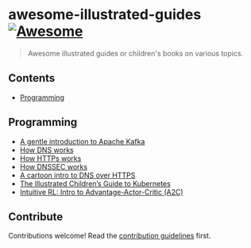 # awesome-illustrated-guides [![Awesome](https://awesome.re/badge.svg)](https://awesome.re)

> Awesome illustrated guides or children's books on various topics.

## Contents

- [Programming](#programming)

## Programming

- [A gentle introduction to Apache Kafka](https://www.gentlydownthe.stream/)
- [How DNS works](https://howdns.works/)
- [How HTTPs works](https://howhttps.works/)
- [How DNSSEC works](https://howdnssec.works/)
- [A cartoon intro to DNS over HTTPS](https://hacks.mozilla.org/2018/05/a-cartoon-intro-to-dns-over-https/)
- [The Illustrated Children’s Guide to Kubernetes](https://www.cncf.io/the-childrens-illustrated-guide-to-kubernetes/)
- [Intuitive RL: Intro to Advantage-Actor-Critic (A2C)](https://medium.com/hackernoon/intuitive-rl-intro-to-advantage-actor-critic-a2c-4ff545978752)

## Contribute

Contributions welcome! Read the [contribution guidelines](CONTRIBUTING.md) first.
